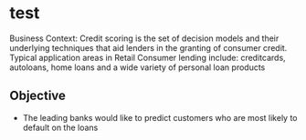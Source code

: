 # test

Business Context: Credit scoring is the set of decision models and their underlying techniques that aid lenders in the granting of consumer credit. Typical application areas in Retail Consumer lending include: creditcards, autoloans, home loans and a wide variety of personal loan products

## Objective
* The leading banks would like to predict customers who are most likely to default on the loans
